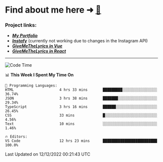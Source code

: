 # Find about me here ➜ [🧑](https://pauabella.dev)

### Project links:
- ***[My Portfolio](https://pauabella.dev)***
- ***[Instafy](https://instafy.me)*** (currently not working due to changes in the Instagram API)
- ***[GiveMeTheLyrics in Vue](https://lyrics.pauabella.dev)***
- ***[GiveMeTheLyrics in React](https://pauabella.dev/GiveMeTheLyrics)***

---
<!--START_SECTION:waka-->
![Code Time](http://img.shields.io/badge/Code%20Time-1%2C721%20hrs%203%20mins-blue)

📊 **This Week I Spent My Time On** 

```text
💬 Programming Languages: 
HTML                     4 hrs 33 mins       █████████░░░░░░░░░░░░░░░░   36.74% 
JSON                     3 hrs 38 mins       ███████░░░░░░░░░░░░░░░░░░   29.34% 
TypeScript               3 hrs 16 mins       ██████░░░░░░░░░░░░░░░░░░░   26.45% 
CSS                      33 mins             █░░░░░░░░░░░░░░░░░░░░░░░░   4.56% 
Text                     10 mins             ░░░░░░░░░░░░░░░░░░░░░░░░░   1.46%

🔥 Editors: 
VS Code                  12 hrs 23 mins      █████████████████████████   100.0%

```


 Last Updated on 12/12/2022 00:21:43 UTC
<!--END_SECTION:waka-->
